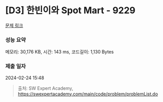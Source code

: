 # [D3] 한빈이와 Spot Mart - 9229 

[문제 링크](https://swexpertacademy.com/main/code/problem/problemDetail.do?contestProbId=AW8Wj7cqbY0DFAXN) 

### 성능 요약

메모리: 30,176 KB, 시간: 143 ms, 코드길이: 1,130 Bytes

### 제출 일자

2024-02-24 15:48



> 출처: SW Expert Academy, https://swexpertacademy.com/main/code/problem/problemList.do